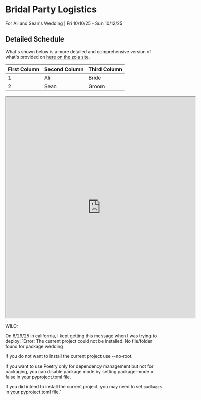
# Bridal Party Logistics

For Ali and Sean's Wedding | Fri 10/10/25 - Sun 10/12/25

## Detailed Schedule

What's shown below is a more detailed and comprehensive version of what's provided on [here on the zola site](https://www.zola.com/wedding/aliandsean2025/event).

| First Column | Second Column | Third Column |
|--------------|---------------|--------------|
| 1            | Ali           | Bride        |
| 2            | Sean          | Groom        |

<!-- markdownlint-disable-next-line MD033 -->
<iframe src="https://docs.google.com/spreadsheets/d/e/2PACX-1vQroo5nezXBAkoW_EWP1lP0PtHYiVRdEIifWcKtCh08RPPG0QVce-OBfMq4Y_GJm6OZnxzw4JioiDoJ/pubhtml?widget=true&amp;headers=true"
width="600"
height="700"></iframe>

WILO:

On 6/29/25 in california, I kept getting this message when I was trying to deploy:
`Error: The current project could not be installed: No file/folder found for package wedding

If you do not want to install the current project use --no-root.

If you want to use Poetry only for dependency management but not for packaging, you can disable package mode by setting package-mode = false in your pyproject.toml file.

If you did intend to install the current project, you may need to set `packages` in your pyproject.toml file.`
